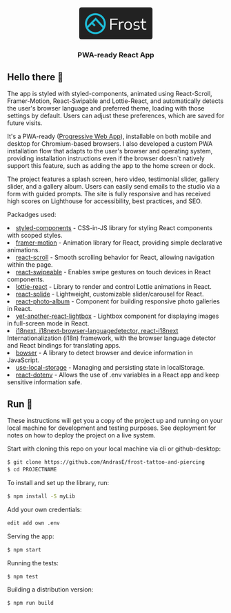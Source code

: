 <br>
<p align="center">
  <a href="https://frost-tattoo.netlify.app/" target="_blank" rel="noopener noreferrer">
  <img src="https://github.com/AndrasE/raw-readme/blob/main/frost-readme.png?raw=true" width="170px">
  </a>
</p>

<h3 align="center">
PWA-ready React App
</h3>

## Hello there 👋

<p>
The app is styled with styled-components, animated using React-Scroll, Framer-Motion, React-Swipable and Lottie-React, and automatically detects the user's browser language and preferred theme, loading with those settings by default. Users can adjust these preferences, which are saved for future visits. </p>
<p>It's a PWA-ready (<a href="https://developer.mozilla.org/en-US/docs/Web/Progressive_web_apps" target="_blank">Progressive Web App</a>), installable on both mobile and desktop for Chromium-based browsers. I also developed a custom PWA installation flow that adapts to the user's browser and operating system, providing installation instructions even if the browser doesn`t natively support this feature, such as adding the app to the home screen or dock.</p>
<p>The project features a splash screen, hero video, testimonial slider, gallery slider, and a gallery album. Users can easily send emails to the studio via a form with guided prompts. The site is fully responsive and has received high scores on Lighthouse for accessibility, best practices, and SEO.</p>

Packadges used:

<li><a
 href="https://styled-components.com/"
target="_blank"
rel="noopener noreferrer"
>styled-components</a> - CSS-in-JS library for styling React components with scoped styles.
</li>
<li><a
 href="https://www.npmjs.com/package/framer-motion"
target="_blank"
rel="noopener noreferrer"
>framer-motion</a> - Animation library for React, providing simple declarative animations.
</li>
<li><a
 href="https://www.npmjs.com/package/react-scroll"
target="_blank"
rel="noopener noreferrer"
>react-scroll</a> - Smooth scrolling behavior for React, allowing navigation within the page.
</li>
<li><a
 href="react-swipeable"
target="_blank"
rel="noopener noreferrer"
>react-swipeable</a> - Enables swipe gestures on touch devices in React components.
</li>
<li><a
 href="https://www.npmjs.com/package/lottie-react"
target="_blank"
rel="noopener noreferrer"
>lottie-react</a> - Library to render and control Lottie animations in React.
</li>
<li><a
 href="https://splidejs.com/integration/react-splide/"
target="_blank"
rel="noopener noreferrer"
>react-splide</a> - Lightweight, customizable slider/carousel for React.
</li>
<li><a
 href="https://react-photo-album.com/"
target="_blank"
rel="noopener noreferrer"
>react-photo-album</a> - Component for building responsive photo galleries in React. 
</li>
<li><a
 href="https://yet-another-react-lightbox.com/"
target="_blank"
rel="noopener noreferrer"
>yet-another-react-lightbox</a> - Lightbox component for displaying images in full-screen mode in React.
</li>
<li><a
 href="https://www.i18next.com/"
target="_blank"
rel="noopener noreferrer"
>i18next, i18next-browser-languagedetector, react-i18next</a> Internationalization (i18n) framework, with the browser language detector and React bindings for translating apps. 
</li>
<li><a
 href="https://www.npmjs.com/package/bowser"
target="_blank"
rel="noopener noreferrer"
>bowser</a> - A library to detect browser and device information in JavaScript. 
</li>
<li><a
 href="https://www.npmjs.com/package/use-local-storage"
target="_blank"
rel="noopener noreferrer"
>use-local-storage</a> - Managing and persisting state in localStorage.
</li>
<li><a
 href="https://www.npmjs.com/package/react-dotenv"
target="_blank"
rel="noopener noreferrer"
>react-dotenv</a> - Allows the use of .env variables in a React app and keep sensitive information safe.
</li>

## Run 🚀

These instructions will get you a copy of the project up and running on your local machine for development and testing purposes. See deployment for notes on how to deploy the project on a live system.

Start with cloning this repo on your local machine via cli or github-desktop:

```sh
$ git clone https://github.com/AndrasE/frost-tattoo-and-piercing
$ cd PROJECTNAME
```

To install and set up the library, run:

```sh
$ npm install -S myLib
```

Add your own credentials:

```sh
edit add own .env
```

Serving the app:

```sh
$ npm start
```

Running the tests:

```sh
$ npm test
```

Building a distribution version:

```sh
$ npm run build
```
